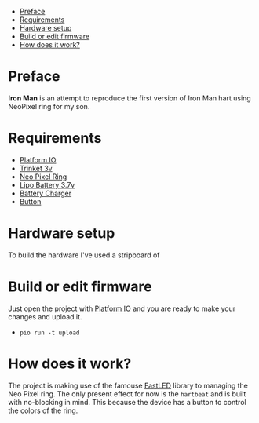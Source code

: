 - [Preface](#preface)
- [Requirements](#requirements)
- [Hardware setup](#hardware-setup)
- [Build or edit firmware](#build-or-edit-firmware)
- [How does it work?](#how-does-it-work)

# Preface

**Iron Man** is an attempt to reproduce the first version of Iron Man hart using NeoPixel ring for my son.

# Requirements

- [Platform IO](https://docs.platformio.org/en/latest/)
- [Trinket 3v](https://www.adafruit.com/product/1500)
- [Neo Pixel Ring](https://www.adafruit.com/product/1643)
- [Lipo Battery 3.7v](https://www.adafruit.com/product/258)
- [Battery Charger]()
- [Button]()

# Hardware setup

To build the hardware I've used a stripboard of

# Build or edit firmware

Just open the project with [Platform IO](https://docs.platformio.org/en/latest/) and you are ready to make your changes and upload it.

- `pio run -t upload`

# How does it work?

The project is making use of the famouse [FastLED]() library to managing the Neo Pixel ring. The only present effect for now is the `hartbeat` and is built with no-blocking in mind. This because the device has a button to control the colors of the ring.
